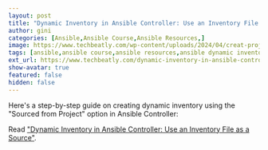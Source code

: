```yaml
---
layout: post
title: "Dynamic Inventory in Ansible Controller: Use an Inventory File as a Source"
author: gini
categories: [Ansible,Ansible Course,Ansible Resources,]
image: https://www.techbeatly.com/wp-content/uploads/2024/04/creat-project-for-inventory-1024x495.png
tags: [ansible,ansible course,ansible resources,ansible dynamic inventory,ansible inventory from git,ansible inventory plugin,ansible inventory source,ansible source inventory,inventory from git,sourced from a project,]
ext_url: https://www.techbeatly.com/dynamic-inventory-in-ansible-controller-use-an-inventory-file-as-a-source/
show-avatar: true
featured: false
hidden: false
---
```


Here's a step-by-step guide on creating dynamic inventory using the "Sourced from Project" option in Ansible Controller:

Read ["Dynamic Inventory in Ansible Controller: Use an Inventory File as a Source"](https://www.techbeatly.com/dynamic-inventory-in-ansible-controller-use-an-inventory-file-as-a-source/).
